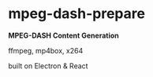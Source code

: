# mpeg-dash-prepare

**MPEG-DASH Content Generation**

ffmpeg, mp4box, x264

built on Electron & React

